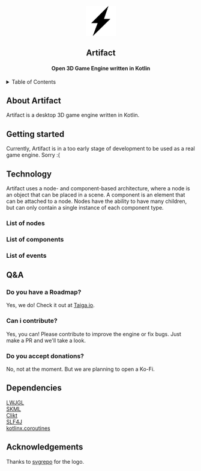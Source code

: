<br>
<div align="center">
    <a href="https://github.com/meo209/Artifact">
        <img src="docs/artifact.svg" alt="Logo" width="80" height="80">
    </a>
    <h2>Artifact</h2>
    <h4>Open 3D Game Engine written in Kotlin</h4>
</div>

<details>
    <summary>Table of Contents</summary>
        <ol>
        <li>
            <a href="#about-artifact">About Artifact</a>
        </li>
        <li>
            <a href="#technology">Technology</a>
            <ul>
                <li><a href="#list-of-nodes">List of nodes</a></li>
                <li><a href="#list-of-components">List of components</a></li>
                <li><a href="#list-of-events">List of events</a></li>
            </ul>
        </li>
        <li>
            <a href="#dependencies">Dependencies</a>
        </li>
        <li>
            <a href="#acknowledgements">Acknowledgements</a>
        </li>
    </ol>
</details>

## About Artifact
Artifact is a desktop 3D game engine written in Kotlin.

## Getting started
Currently, Artifact is in a too early stage of development to be used as a real game engine.
Sorry :(

## Technology

Artifact uses a node- and component-based architecture, where a node is an object that can be placed in a scene.
A component is an element that can be attached to a node.
Nodes have the ability to have many children, but can only contain a single instance of each component type.

### List of nodes


### List of components


### List of events


## Q&A

### Do you have a Roadmap?
Yes, we do! Check it out at [Taiga.io](https://tree.taiga.io/project/meo209-artifact-game-engine/kanban).

### Can i contribute?
Yes, you can! Please contribute to improve the engine or fix bugs. Just make a PR and we'll take a look.

### Do you accept donations?
No, not at the moment. But we are planning to open a Ko-Fi.

## Dependencies
[LWJGL](https://www.lwjgl.org/)
<br>
[SKML](https://github.com/meo209/SKML)
<br>
[Clikt](https://github.com/ajalt/clikt)
<br>
[SLF4J](https://www.slf4j.org/)
<br>
[kotlinx.coroutines](https://github.com/Kotlin/kotlinx.coroutines)

## Acknowledgements
Thanks to [svgrepo](https://www.svgrepo.com/svg/113419/lightning) for the logo.

